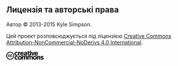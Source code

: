 ## Лицензія та авторські права

Автор © 2013-2015 Kyle Simpson.


Цей проект розповсюджується під ліцензією [Creative Commons Attribution-NonCommercial-NoDerivs 4.0 International](https://creativecommons.org/licenses/by-nc-nd/4.0/).

<a href="https://creativecommons.org/licenses/by-nc-nd/4.0/">
<img src="./assets/logo.svg" width="100" alt="CC BY-NC-ND 4.0 logo"/>
</a>


